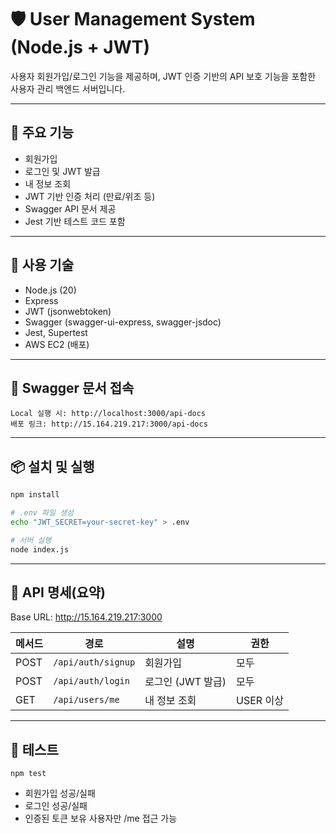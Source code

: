 # 🛡️ User Management System (Node.js + JWT)

사용자 회원가입/로그인 기능을 제공하며, JWT 인증 기반의 API 보호 기능을 포함한 사용자 관리 백엔드 서버입니다.  

---

## 🚀 주요 기능

- 회원가입
- 로그인 및 JWT 발급
- 내 정보 조회 
- JWT 기반 인증 처리 (만료/위조 등)
- Swagger API 문서 제공
- Jest 기반 테스트 코드 포함

---

## 🧰 사용 기술

- Node.js (20)
- Express
- JWT (jsonwebtoken)
- Swagger (swagger-ui-express, swagger-jsdoc)
- Jest, Supertest
- AWS EC2 (배포)

---
## 📖 Swagger 문서 접속

```text
Local 실행 시: http://localhost:3000/api-docs
배포 링크: http://15.164.219.217:3000/api-docs
```

---

## 📦 설치 및 실행

```bash
npm install

# .env 파일 생성
echo "JWT_SECRET=your-secret-key" > .env

# 서버 실행
node index.js
```
---

## 📑 API 명세(요약)
Base URL: http://15.164.219.217:3000

| 메서드 | 경로      | 설명              | 권한      |
|--------|-----------|-------------------|-----------|
| POST   | `/api/auth/signup` | 회원가입           | 모두       |
| POST   | `/api/auth/login`  | 로그인 (JWT 발급)  | 모두       |
| GET    | `/api/users/me` | 내 정보 조회       | USER 이상 |

---
## 🧪 테스트

```text
npm test
```
- 회원가입 성공/실패
- 로그인 성공/실패
- 인증된 토큰 보유 사용자만 /me 접근 가능
